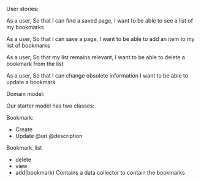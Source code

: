 User stories:

As a user,
So that I can find a saved page,
I want to be able to see a list of my bookmarks

As a user,
So that I can save a page,
I want to be able to add an item to my list of bookmarks

As a user,
So that my list remains relevant,
I want to be able to delete a bookmark from the list

As a user,
So that I can change obsolete information
I want to be able to update a bookmark


Domain model:

Our starter model has two classes:

Bookmark:
  - Create
  - Update
  @url
  @description

Bookmark_list
  - delete
  - view
  - add(bookmark)
  Contains a data collector to contain the bookmarks
